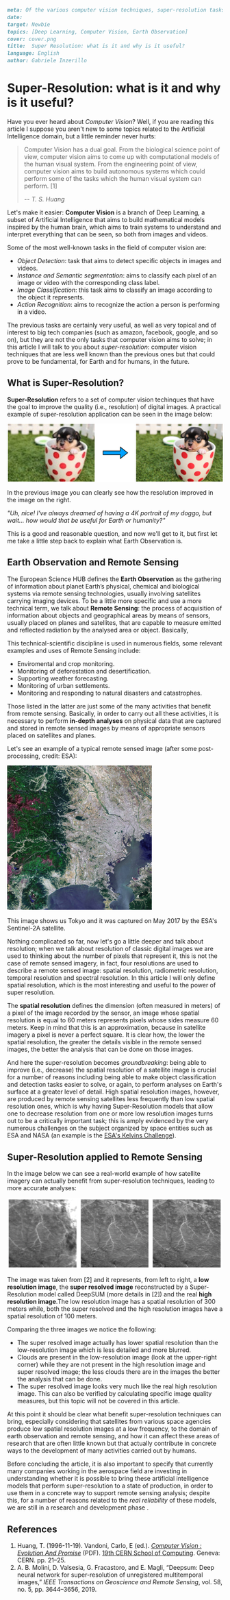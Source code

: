 ```markdown
meta: Of the various computer vision techniques, super-resolution tasks are among the least known but at the same time those that could become more game-changing in the future.
date: 
target: Newbie 
topics: [Deep Learning, Computer Vision, Earth Observation] 
cover: cover.png 
title:  Super Resolution: what is it and why is it useful?
language: English
author: Gabriele Inzerillo
```

# Super-Resolution: what is it and why is it useful?

Have you ever heard about *Computer Vision*? Well, if you are reading this article I suppose you aren't new to some topics related to the Artificial Intelligence domain, but a little reminder never hurts:

> Computer Vision has a dual goal. From the biological science point of view, computer vision aims to come up with computational models of the human visual system. From the engineering point of view, computer vision aims to build autonomous systems which could perform some of the tasks which the human visual system can perform. [1]
>
> --<cite> T. S. Huang </cite>

Let's make it easier: **Computer Vision** is a branch of Deep Learning, a subset of Artificial Intelligence that aims to build mathematical models inspired by the human brain, which aims to train systems to understand and interpret everything that can be seen, so both from images and videos. 

Some of the most well-known tasks in the field of computer vision are:

- *Object Detection*: task that aims to detect specific objects in images and videos.
- *Instance and Semantic segmentation*: aims to classify each pixel of an image or video with the corresponding class label.
- *Image Classification*: this task aims to classify an image according to the object it represents.
- *Action Recognition*: aims to recognize the action a person is performing in a video.

The previous tasks are certainly very useful, as well as very topical and of interest to big tech companies (such as amazon, facebook, google, and so on), but they are not the only tasks that computer vision aims to solve; in this article I will talk to you about *super-resolution*: computer vision techniques that are less well known than the previous ones but that could prove to be fundamental, for Earth and for humans, in the future.

## What is Super-Resolution?

**Super-Resolution** refers to a set of computer vision techinques that have the goal to improve the quality (i.e., resolution) of digital images. A practical example of super-resolution application can be seen in the image below:

<img src="./SR_example.png" alt="Super-Resolution Application Example" style="zoom: 50%;" />

In the previous image you can clearly see how the resolution improved in the image on the right.

*"Uh, nice! I've always dreamed of having a 4K portrait of my doggo, but wait... how would that be useful for Earth or humanity?"*

This is a good and reasonable question, and now we'll get to it, but first let me take a little step back to explain what Earth Observation is.

## Earth Observation and Remote Sensing

The European Science HUB defines the **Earth Observation** as the gathering of information about planet Earth’s physical, chemical and biological systems via remote sensing technologies, usually involving satellites carrying imaging devices. To be a little more specific and use a more technical term, we talk about **Remote Sensing**: the process of acquisition of information about objects and geographical areas by means of sensors, usually placed on planes and satellites, that are capable to measure emitted and reflected radiation by the analysed area or object. Basically, 

This technical-scientific discipline is used in numerous fields, some relevant examples and uses of Remote Sensing include:

- Enviromental and crop monitoring.
- Monitoring of deforestation and desertification.
- Supporting weather forecasting.
- Monitoring of urban settlements.
- Monitoring and responding to natural disasters and catastrophes.

Those listed in the latter are just some of the many activities that benefit from remote sensing. Basically, in order to carry out all these activities, it is necessary to perform **in-depth analyses** on physical data that are captured and stored in remote sensed images by means of appropriate sensors placed on satellites and planes.

Let's see an example of a typical remote sensed image (after some post-processing, credit: ESA):

<img src="./remote_sensed_img.jpg" alt="Remote Sensed Image" style="zoom: 33%;" />

This image shows us Tokyo and it was captured on May 2017 by the ESA's  Sentinel-2A satellite. 

Nothing complicated so far, now let's go a little deeper and talk about resolution; when we talk about resolution of classic digital images we are used to thinking about the number of pixels that represent it, this is not the case of remote sensed imagery, in fact, four resolutions are used to describe a remote sensed image: spatial resolution, radiometric resolution, temporal resolution and spectral resolution.  In this article I will only define spatial resolution, which is the most interesting and useful to the power of super resolution.

The **spatial resolution** defines the dimension (often measured in meters) of a pixel of the image recorded by the sensor, an image whose spatial resolution is equal to 60 meters represents pixels whose sides measure 60 meters. Keep in mind that this is an approximation, because in satellite imagery a pixel is never a perfect square. It is clear how, the lower the spatial resolution, the greater the details visible in the remote sensed images, the better the analysis that can be done on those images.

And here the super-resolution becomes *groundbreaking*: being able to improve (i.e., decrease) the spatial resolution of a satellite image is crucial for a number of reasons including being able to make object classification and detection tasks easier to solve, or again, to perform analyses on Earth's surface at a greater level of detail. High spatial resolution images, however, are produced by remote sensing satellites less frequently than low spatial resolution ones, which is why having Super-Resolution models that allow one to decrease resolution from one or more low resolution images turns out to be a critically important task; this is amply evidenced by the very numerous challenges on the subject organized by space entities such as ESA and NASA (an example is the [ESA's Kelvins Challenge](https://kelvins.esa.int/proba-v-super-resolution/)).

## Super-Resolution applied to Remote Sensing

In the image below we can see a real-world example of how satellite imagery can actually benefit from super-resolution techniques, leading to more accurate analyses:

<img src="./LR_SR_HR.png" alt="LR Image, SR Image, HR Image" style="zoom: 67%;" />

The image was taken from [2] and it represents, from left to right, a **low resolution image**, the **super resolved image** reconstructed by a Super-Resolution model called DeepSUM (more details in [2]) and the real **high resolution image**.The low resolution image has a spatial resolution of 300 meters while, both the super resolved and the high resolution images have a spatial resolution of 100 meters.

Comparing the three images we notice the following:

- The super resolved image actually has lower spatial resolution than the low-resolution image which is less detailed and more blurred.
- Clouds are present in the low-resolution image (look at the upper-right corner) while they are not present in the high resolution image and super resolved image; the less clouds there are in the images the better the analysis that can be done.
- The super resolved image looks very much like the real high resolution image. This can also be verified by calculating specific image quality measures, but this topic will not be covered in this article.

At this point it should be clear what benefit super-resolution techniques can bring, especially considering that satellites from various space agencies produce low spatial resolution images at a low frequency, to the domain of earth observation and remote sensing, and how it can affect these areas of research that are often little known but that actually contribute in concrete ways to the development of many activities carried out by humans.

Before concluding the article, it is also important to specify that currently many companies working in the aerospace field are investing in understanding whether it is possible to bring these artificial intelligence models that perform super-resolution to a state of production, in order to use them in a concrete way to support remote sensing analysis; despite this, for a number of reasons related to the *real reliability* of these models, we are still in a research and development phase .

<a name="references" />  

## References

1.  Huang, T. (1996-11-19). Vandoni, Carlo, E (ed.). [*Computer Vision : Evolution And Promise*](http://cds.cern.ch/record/400313/files/p21.pdf) (PDF). [19th CERN School of Computing](http://cds.cern.ch/record/300250). Geneva: CERN. pp. 21–25.
2. A. B. Molini, D. Valsesia, G. Fracastoro, and E. Magli, “Deepsum: Deep neural network for super-resolution of unregistered multitemporal images,” *IEEE Transactions on Geoscience and Remote Sensing*, vol. 58, no. 5, pp. 3644–3656, 2019.
